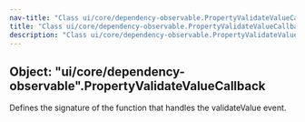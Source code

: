 ```yaml
---
nav-title: "Class ui/core/dependency-observable.PropertyValidateValueCallback"
title: "Class ui/core/dependency-observable.PropertyValidateValueCallback"
description: "Class ui/core/dependency-observable.PropertyValidateValueCallback"
---
```

## Object: "ui/core/dependency-observable".PropertyValidateValueCallback  
Defines the signature of the function that handles the validateValue event.